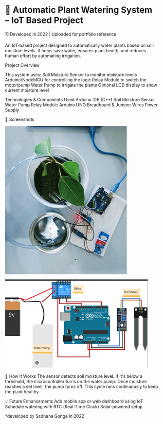 # 🚿 Automatic Plant Watering System – IoT Based Project
🗓️ Developed in 2022 | Uploaded for portfolio reference

An IoT-based project designed to automatically water plants based on soil moisture levels. It helps save water, ensures plant health, and reduces human effort by automating irrigation.

Project Overview

This system uses:
Soil Moisture Sensor to monitor moisture levels
Arduino/NodeMCU for controlling the logic
Relay Module to switch the motor/pump
Water Pump to irrigate the plants
Optional LCD display to show current moisture level

Technologies & Components Used
Arduino IDE (C++)
Soil Moisture Sensor
Water Pump
Relay Module
Arduino UNO
Breadboard & Jumper Wires
Power Supply


📸 Screenshots

<img src="https://raw.githubusercontent.com/sadhana79/Automatic-Plant-Watering-System/main/plant.jpeg" alt="Plant Image" width="400"/>

![Circuit Diagram](https://raw.githubusercontent.com/sadhana79/Automatic-Plant-Watering-System/main/circuit%20diagram.png)


📖 How It Works
The sensor detects soil moisture level.
If it's below a threshold, the microcontroller turns on the water pump.
Once moisture reaches a set level, the pump turns off.
This cycle runs continuously to keep the plant healthy.

💡 Future Enhancements
Add mobile app or web dashboard using IoT
Schedule watering with RTC (Real-Time Clock)
Solar-powered setup

*developed by Sadhana Gonge in 2022
